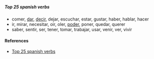 
##### Top 25 spanish verbs

- comer, [dar](./dar.md), [decir](./decir.md), dejar, escuchar, estar, gustar, haber, hablar, hacer
- ir, mirar, necesitar, oir, oler, [poder](./poder.md), poner, quedar, querer
- saber, sentir, ser, tener, tomar, trabajar, usar, venir, ver, vivir

#### References

- [Top 25 spanish verbs](https://www.youtube.com/watch?v=-AV5LSve7Jc)
